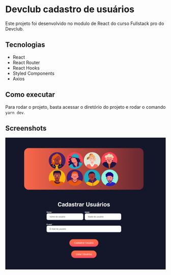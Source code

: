 # Devclub cadastro de usuários

Este projeto foi desenvolvido no modulo de React do curso Fullstack pro do Devclub.

## Tecnologias
- React
- React Router
- React Hooks
- Styled Components
- Axios


## Como executar
Para rodar o projeto, basta acessar o diretório do projeto e rodar o comando `yarn dev`.

## Screenshots
![cadastro de usuários](https://github.com/WivimDavid/Devclub-cadastro-de-usuarios-2.0/blob/main/src/assets/cadastro-usuarios-2.0.png)